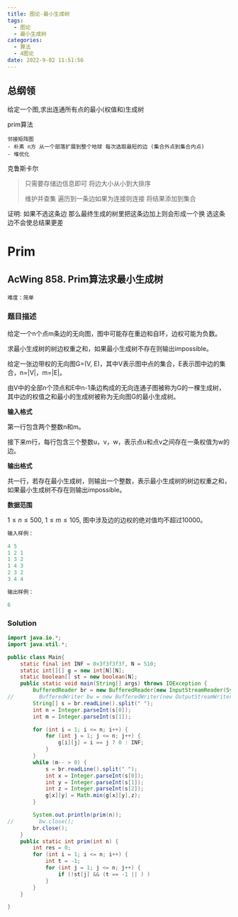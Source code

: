 ```yaml
---
title: 图论-最小生成树
tags:
  - 图论
  - 最小生成树
categories:
  - 算法
  - 4图论
date: 2022-9-02 11:51:56
---
```




## 总纲领

给定一个图,求出连通所有点的最小(权值和)生成树

prim算法

	邻接矩阵图
	- 朴素 n方 从一个部落扩展到整个地球 每次选取最短的边 (集合外点到集合内点) 
	- 堆优化

克鲁斯卡尔

> 只需要存储边信息即可 将边大小从小到大排序
>
> 维护并查集 遍历到一条边如果为连接则连接 将结果添加到集合

证明:  如果不选这条边 那么最终生成的树里把这条边加上则会形成一个换 选这条边不会使总结果更差

# Prim

## AcWing 858. Prim算法求最小生成树 

`难度：简单`

### 题目描述

给定一个n个点m条边的无向图，图中可能存在重边和自环，边权可能为负数。

求最小生成树的树边权重之和，如果最小生成树不存在则输出impossible。

给定一张边带权的无向图G=(V, E)，其中V表示图中点的集合，E表示图中边的集合，n=|V|，m=|E|。

由V中的全部n个顶点和E中n-1条边构成的无向连通子图被称为G的一棵生成树，其中边的权值之和最小的生成树被称为无向图G的最小生成树。

**输入格式**

第一行包含两个整数n和m。

接下来m行，每行包含三个整数u，v，w，表示点u和点v之间存在一条权值为w的边。

**输出格式**

共一行，若存在最小生成树，则输出一个整数，表示最小生成树的树边权重之和，如果最小生成树不存在则输出impossible。

**数据范围**

$1≤n≤500,$
$1≤m≤105,$
图中涉及边的边权的绝对值均不超过10000。

```r
输入样例：

4 5
1 2 1
1 3 2
1 4 3
2 3 2
3 4 4

输出样例：

6
```

### Solution

```java
import java.io.*;
import java.util.*;

public class Main{
    static final int INF = 0x3f3f3f3f, N = 510;
    static int[][] g = new int[N][N];
    static boolean[] st = new boolean[N];
    public static void main(String[] args) throws IOException {
        BufferedReader br = new BufferedReader(new InputStreamReader(System.in));
//        BufferedWriter bw = new BufferedWriter(new OutputStreamWriter(System.out));
        String[] s = br.readLine().split(" ");
        int n = Integer.parseInt(s[0]);
        int m = Integer.parseInt(s[1]);

        for (int i = 1; i <= n; i++) {
            for (int j = 1; j <= n; j++) {
                g[i][j] = i == j ? 0 : INF;
            }
        }
        while (m-- > 0) {
            s = br.readLine().split(" ");
            int x = Integer.parseInt(s[0]);
            int y = Integer.parseInt(s[1]);
            int z = Integer.parseInt(s[2]);
            g[x][y] = Math.min(g[x][y],z);
        }

        System.out.println(prim(n));
//        bw.close();
        br.close();
    }
    public static int prim(int n) {
        int res = 0;
        for (int i = 1; i <= n; i++) {
            int t = -1;
            for (int j = 1; j <= n; j++) {
                if (!st[j] && (t == -1 || ) )
            }
        }
    }

}
```

